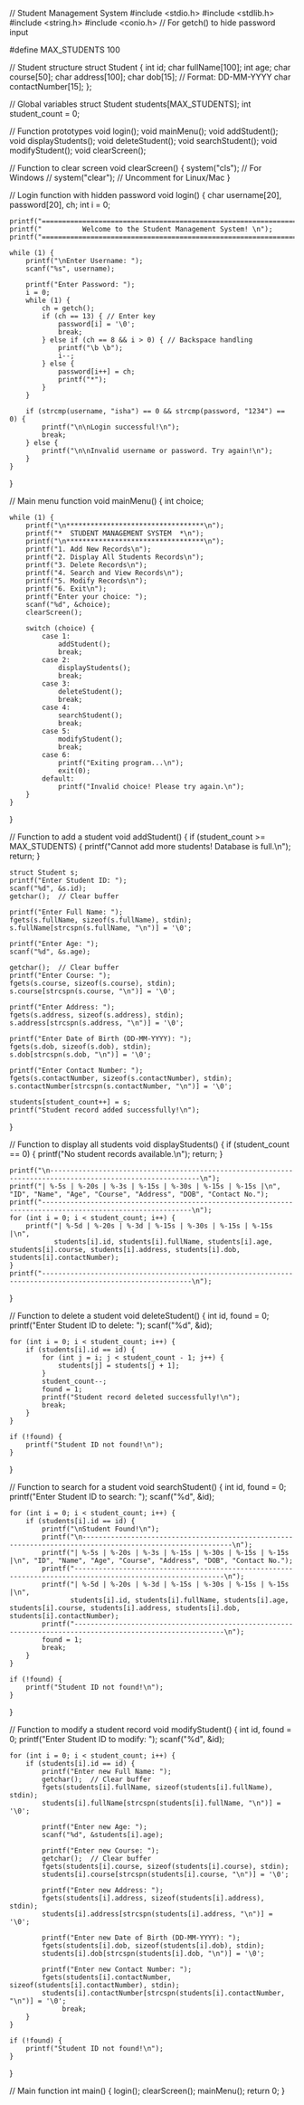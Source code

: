 // Student Management System
#include <stdio.h>
#include <stdlib.h>
#include <string.h>
#include <conio.h>  // For getch() to hide password input

#define MAX_STUDENTS 100

// Student structure
struct Student {
    int id;
    char fullName[100];
    int age;
    char course[50];
    char address[100];
    char dob[15];  // Format: DD-MM-YYYY
    char contactNumber[15];
};

// Global variables
struct Student students[MAX_STUDENTS];
int student_count = 0;

// Function prototypes
void login();
void mainMenu();
void addStudent();
void displayStudents();
void deleteStudent();
void searchStudent();
void modifyStudent();
void clearScreen();

// Function to clear screen
void clearScreen() {
    system("cls");  // For Windows
    // system("clear"); // Uncomment for Linux/Mac
}

// Login function with hidden password
void login() {
    char username[20], password[20], ch;
    int i = 0;

    printf("================================================================\n");
    printf("          Welcome to the Student Management System! \n");
    printf("================================================================\n");

    while (1) {
        printf("\nEnter Username: ");
        scanf("%s", username);

        printf("Enter Password: ");
        i = 0;
        while (1) {
            ch = getch();
            if (ch == 13) { // Enter key
                password[i] = '\0';
                break;
            } else if (ch == 8 && i > 0) { // Backspace handling
                printf("\b \b");
                i--;
            } else {
                password[i++] = ch;
                printf("*");
            }
        }

        if (strcmp(username, "isha") == 0 && strcmp(password, "1234") == 0) {
            printf("\n\nLogin successful!\n");
            break;
        } else {
            printf("\n\nInvalid username or password. Try again!\n");
        }
    }
}

// Main menu function
void mainMenu() {
    int choice;

    while (1) {
        printf("\n**********************************\n");
        printf("*  STUDENT MANAGEMENT SYSTEM  *\n");
        printf("\n**********************************\n");
        printf("1. Add New Records\n");
        printf("2. Display All Students Records\n");
        printf("3. Delete Records\n");
        printf("4. Search and View Records\n");
        printf("5. Modify Records\n");
        printf("6. Exit\n");
        printf("Enter your choice: ");
        scanf("%d", &choice);
        clearScreen();

        switch (choice) {
            case 1:
                addStudent();
                break;
            case 2:
                displayStudents();
                break;
            case 3:
                deleteStudent();
                break;
            case 4:
                searchStudent();
                break;
            case 5:
                modifyStudent();
                break;
            case 6:
                printf("Exiting program...\n");
                exit(0);
            default:
                printf("Invalid choice! Please try again.\n");
        }
    }
}

// Function to add a student
void addStudent() {
    if (student_count >= MAX_STUDENTS) {
        printf("Cannot add more students! Database is full.\n");
        return;
    }

    struct Student s;
    printf("Enter Student ID: ");
    scanf("%d", &s.id);
    getchar();  // Clear buffer

    printf("Enter Full Name: ");
    fgets(s.fullName, sizeof(s.fullName), stdin);
    s.fullName[strcspn(s.fullName, "\n")] = '\0';

    printf("Enter Age: ");
    scanf("%d", &s.age);

    getchar();  // Clear buffer
    printf("Enter Course: ");
    fgets(s.course, sizeof(s.course), stdin);
    s.course[strcspn(s.course, "\n")] = '\0';

    printf("Enter Address: ");
    fgets(s.address, sizeof(s.address), stdin);
    s.address[strcspn(s.address, "\n")] = '\0';

    printf("Enter Date of Birth (DD-MM-YYYY): ");
    fgets(s.dob, sizeof(s.dob), stdin);
    s.dob[strcspn(s.dob, "\n")] = '\0';

    printf("Enter Contact Number: ");
    fgets(s.contactNumber, sizeof(s.contactNumber), stdin);
    s.contactNumber[strcspn(s.contactNumber, "\n")] = '\0';

    students[student_count++] = s;
    printf("Student record added successfully!\n");
}

// Function to display all students
void displayStudents() {
    if (student_count == 0) {
        printf("No student records available.\n");
        return;
    }

    printf("\n-----------------------------------------------------------------------------------------------------------\n");
    printf("| %-5s | %-20s | %-3s | %-15s | %-30s | %-15s | %-15s |\n", "ID", "Name", "Age", "Course", "Address", "DOB", "Contact No.");
    printf("-----------------------------------------------------------------------------------------------------------\n");
    for (int i = 0; i < student_count; i++) {
        printf("| %-5d | %-20s | %-3d | %-15s | %-30s | %-15s | %-15s |\n",
               students[i].id, students[i].fullName, students[i].age, students[i].course, students[i].address, students[i].dob, students[i].contactNumber);
    }
    printf("-----------------------------------------------------------------------------------------------------------\n");
}

// Function to delete a student
void deleteStudent() {
    int id, found = 0;
    printf("Enter Student ID to delete: ");
    scanf("%d", &id);

    for (int i = 0; i < student_count; i++) {
        if (students[i].id == id) {
            for (int j = i; j < student_count - 1; j++) {
                students[j] = students[j + 1];
            }
            student_count--;
            found = 1;
            printf("Student record deleted successfully!\n");
            break;
        }
    }

    if (!found) {
        printf("Student ID not found!\n");
    }
}

// Function to search for a student
void searchStudent() {
    int id, found = 0;
    printf("Enter Student ID to search: ");
    scanf("%d", &id);

    for (int i = 0; i < student_count; i++) {
        if (students[i].id == id) {
            printf("\nStudent Found!\n");
            printf("\n-----------------------------------------------------------------------------------------------------------\n");
            printf("| %-5s | %-20s | %-3s | %-15s | %-30s | %-15s | %-15s |\n", "ID", "Name", "Age", "Course", "Address", "DOB", "Contact No.");
            printf("-----------------------------------------------------------------------------------------------------------\n");
            printf("| %-5d | %-20s | %-3d | %-15s | %-30s | %-15s | %-15s |\n",
                   students[i].id, students[i].fullName, students[i].age, students[i].course, students[i].address, students[i].dob, students[i].contactNumber);
            printf("-----------------------------------------------------------------------------------------------------------\n");
            found = 1;
            break;
        }
    }

    if (!found) {
        printf("Student ID not found!\n");
    }
}

// Function to modify a student record
void modifyStudent() {
    int id, found = 0;
    printf("Enter Student ID to modify: ");
    scanf("%d", &id);

    for (int i = 0; i < student_count; i++) {
        if (students[i].id == id) {
            printf("Enter new Full Name: ");
            getchar();  // Clear buffer
            fgets(students[i].fullName, sizeof(students[i].fullName), stdin);
            students[i].fullName[strcspn(students[i].fullName, "\n")] = '\0';

            printf("Enter new Age: ");
            scanf("%d", &students[i].age);

            printf("Enter new Course: ");
            getchar();  // Clear buffer
            fgets(students[i].course, sizeof(students[i].course), stdin);
            students[i].course[strcspn(students[i].course, "\n")] = '\0';

            printf("Enter new Address: ");
            fgets(students[i].address, sizeof(students[i].address), stdin);
            students[i].address[strcspn(students[i].address, "\n")] = '\0';

            printf("Enter new Date of Birth (DD-MM-YYYY): ");
            fgets(students[i].dob, sizeof(students[i].dob), stdin);
            students[i].dob[strcspn(students[i].dob, "\n")] = '\0';

            printf("Enter new Contact Number: ");
            fgets(students[i].contactNumber, sizeof(students[i].contactNumber), stdin);
            students[i].contactNumber[strcspn(students[i].contactNumber, "\n")] = '\0';
			     break;
        }
    }

    if (!found) {
        printf("Student ID not found!\n");
    }
}

// Main function
int main() {
    login();
    clearScreen();
    mainMenu();
    return 0;
}
